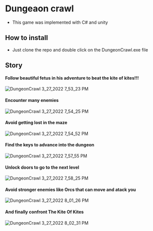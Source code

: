 # Dungeaon crawl
- This game was implemented with C# and unity

## How to install
- Just clone the repo and double click on the DungeonCrawl.exe file

## Story

#### Follow beautiful fetus in his adventure to beat the kite of kites!!!
![DungeonCrawl 3_27_2022 7_53_23 PM](https://user-images.githubusercontent.com/70013669/160292554-f06e5f89-94d0-48cb-bf8d-ef300d14175c.png)


#### Encounter many enemies
![DungeonCrawl 3_27_2022 7_54_25 PM](https://user-images.githubusercontent.com/70013669/160292578-d9d099f9-a080-4773-aaad-70b1f2a87db8.png)


#### Avoid getting lost in the maze
![DungeonCrawl 3_27_2022 7_54_52 PM](https://user-images.githubusercontent.com/70013669/160292629-626cccc8-6ea8-41d8-8136-132b9d36ebab.png)


#### Find the keys to advance into the dungeon
![DungeonCrawl 3_27_2022 7_57_55 PM](https://user-images.githubusercontent.com/70013669/160293153-05c24dbb-8073-46bc-961e-8fea97ec2919.png)


#### Unlock doors to go to the next level
![DungeonCrawl 3_27_2022 7_58_25 PM](https://user-images.githubusercontent.com/70013669/160293186-3a9b9e6a-2d4b-4062-959e-8ced5aa7bd7d.png)


#### Avoid stronger enemies like Orcs that can move and atack you
![DungeonCrawl 3_27_2022 8_01_26 PM](https://user-images.githubusercontent.com/70013669/160293212-884ef05d-0b7a-49be-ae69-db67d955c32a.png)


#### And finally confront The Kite Of Kites
![DungeonCrawl 3_27_2022 8_02_31 PM](https://user-images.githubusercontent.com/70013669/160293547-86d567a6-1131-4206-96ac-7dee807b4e9c.png)

